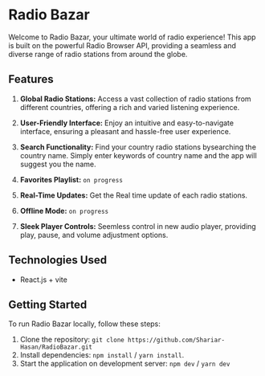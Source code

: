 
# Radio Bazar

Welcome to Radio Bazar, your ultimate world of radio experience! This app is built on the powerful Radio Browser API, providing a seamless and diverse range of radio stations from around the globe.

## Features

1. **Global Radio Stations:** Access a vast collection of radio stations from different countries, offering a rich and varied listening experience.

2. **User-Friendly Interface:** Enjoy an intuitive and easy-to-navigate interface, ensuring a pleasant and hassle-free user experience.

3. **Search Functionality:** Find your country radio stations bysearching the country name.  Simply enter keywords of country name and the app will suggest you the name.

4. **Favorites Playlist:** `on progress`

5. **Real-Time Updates:** Get the Real time update of each radio stations.

6. **Offline Mode:** `on progress`

8. **Sleek Player Controls:** Seemless control in new audio player, providing play, pause, and volume adjustment options.

## Technologies Used

- React.js  + vite

## Getting Started

To run Radio Bazar locally, follow these steps:

1. Clone the repository: `git clone https://github.com/Shariar-Hasan/RadioBazar.git`
2. Install dependencies: `npm install` / `yarn install`.
4. Start the application on development server: `npm dev` / `yarn dev`
